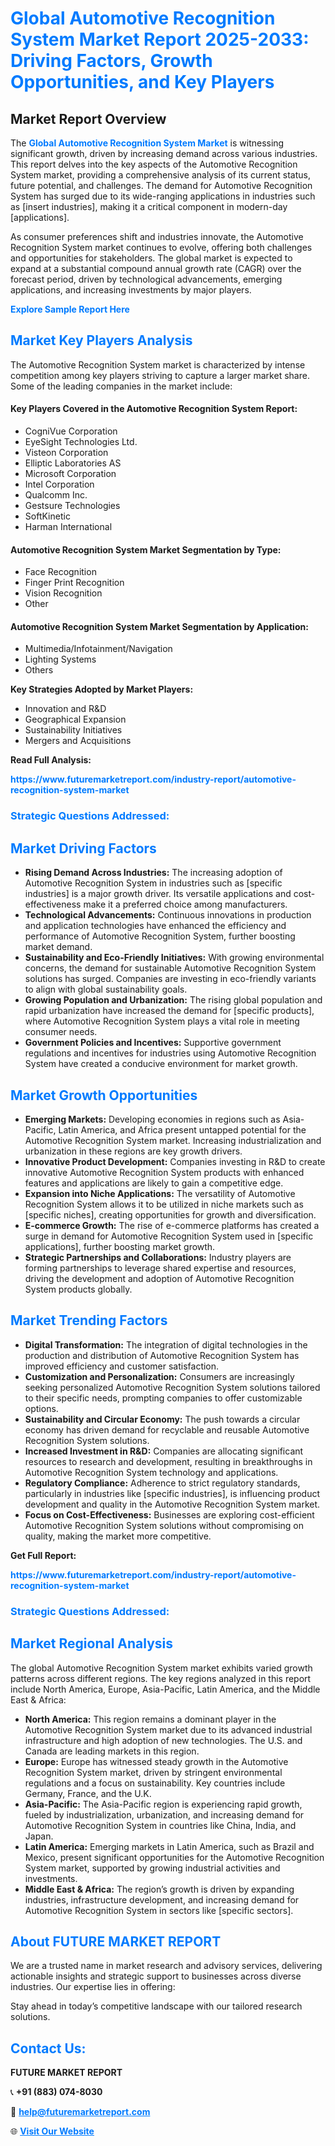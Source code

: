 <h1 style="color: #007BFF;">Global Automotive Recognition System Market Report 2025-2033: Driving Factors, Growth Opportunities, and Key Players</h1>

<section id="overview">
<h2>Market Report Overview</h2>
<p>The <a href="https://www.futuremarketreport.com/industry-report/automotive-recognition-system-market" style="color: #007BFF; text-decoration: none;"><strong>Global Automotive Recognition System Market</strong></a> is witnessing significant growth, driven by increasing demand across various industries. This report delves into the key aspects of the Automotive Recognition System market, providing a comprehensive analysis of its current status, future potential, and challenges. The demand for Automotive Recognition System has surged due to its wide-ranging applications in industries such as [insert industries], making it a critical component in modern-day [applications].</p>
<p>As consumer preferences shift and industries innovate, the Automotive Recognition System market continues to evolve, offering both challenges and opportunities for stakeholders. The global market is expected to expand at a substantial compound annual growth rate (CAGR) over the forecast period, driven by technological advancements, emerging applications, and increasing investments by major players.</p>
</section>

<section id="overview">
<p><a href="https://www.futuremarketreport.com/request-sample/reportId=108748" style="color: #007BFF; text-decoration: none;"><strong>Explore Sample Report Here</strong></a></p>
</section>

<section id="key-players">
<h2 style="color: #007BFF;">Market Key Players Analysis</h2>
<p>The Automotive Recognition System market is characterized by intense competition among key players striving to capture a larger market share. Some of the leading companies in the market include:</p>
<h4>Key Players Covered in the Automotive Recognition System Report:</h4>
<ul><li>CogniVue Corporation</li><li>EyeSight Technologies Ltd.</li><li>Visteon Corporation</li><li>Elliptic Laboratories AS</li><li>Microsoft Corporation</li><li>Intel Corporation</li><li>Qualcomm Inc.</li><li>Gestsure Technologies</li><li>SoftKinetic</li><li>Harman International</li></ul>
<h4>Automotive Recognition System Market Segmentation by Type:</h4>
<ul><li>Face Recognition</li><li>Finger Print Recognition</li><li>Vision Recognition</li><li>Other</li></ul>

<h4>Automotive Recognition System Market Segmentation by Application:</h4>
<ul><li>Multimedia/Infotainment/Navigation</li><li>Lighting Systems</li><li>Others</li></ul>
<p><strong>Key Strategies Adopted by Market Players:</strong></p>
<ul>
<li>Innovation and R&D</li>
<li>Geographical Expansion</li>
<li>Sustainability Initiatives</li>
<li>Mergers and Acquisitions</li>
</ul>
</section>

<section>
<p><strong>Read Full Analysis: </strong></p><a href="https://www.futuremarketreport.com/industry-report/automotive-recognition-system-market" style="color: #007BFF; text-decoration: none;"><strong>https://www.futuremarketreport.com/industry-report/automotive-recognition-system-market</strong></a>
<h3 style="color: #007BFF;">Strategic Questions Addressed:</h3>
</section>

<section id="driving-factors">
<h2 style="color: #007BFF;">Market Driving Factors</h2>
<ul>
<li><strong>Rising Demand Across Industries:</strong> The increasing adoption of Automotive Recognition System in industries such as [specific industries] is a major growth driver. Its versatile applications and cost-effectiveness make it a preferred choice among manufacturers.</li>
<li><strong>Technological Advancements:</strong> Continuous innovations in production and application technologies have enhanced the efficiency and performance of Automotive Recognition System, further boosting market demand.</li>
<li><strong>Sustainability and Eco-Friendly Initiatives:</strong> With growing environmental concerns, the demand for sustainable Automotive Recognition System solutions has surged. Companies are investing in eco-friendly variants to align with global sustainability goals.</li>
<li><strong>Growing Population and Urbanization:</strong> The rising global population and rapid urbanization have increased the demand for [specific products], where Automotive Recognition System plays a vital role in meeting consumer needs.</li>
<li><strong>Government Policies and Incentives:</strong> Supportive government regulations and incentives for industries using Automotive Recognition System have created a conducive environment for market growth.</li>
</ul>
</section>

<section id="growth-opportunities">
<h2 style="color: #007BFF;">Market Growth Opportunities</h2>
<ul>
<li><strong>Emerging Markets:</strong> Developing economies in regions such as Asia-Pacific, Latin America, and Africa present untapped potential for the Automotive Recognition System market. Increasing industrialization and urbanization in these regions are key growth drivers.</li>
<li><strong>Innovative Product Development:</strong> Companies investing in R&D to create innovative Automotive Recognition System products with enhanced features and applications are likely to gain a competitive edge.</li>
<li><strong>Expansion into Niche Applications:</strong> The versatility of Automotive Recognition System allows it to be utilized in niche markets such as [specific niches], creating opportunities for growth and diversification.</li>
<li><strong>E-commerce Growth:</strong> The rise of e-commerce platforms has created a surge in demand for Automotive Recognition System used in [specific applications], further boosting market growth.</li>
<li><strong>Strategic Partnerships and Collaborations:</strong> Industry players are forming partnerships to leverage shared expertise and resources, driving the development and adoption of Automotive Recognition System products globally.</li>
</ul>
</section>

<section id="trending-factors">
<h2 style="color: #007BFF;">Market Trending Factors</h2>
<ul>
<li><strong>Digital Transformation:</strong> The integration of digital technologies in the production and distribution of Automotive Recognition System has improved efficiency and customer satisfaction.</li>
<li><strong>Customization and Personalization:</strong> Consumers are increasingly seeking personalized Automotive Recognition System solutions tailored to their specific needs, prompting companies to offer customizable options.</li>
<li><strong>Sustainability and Circular Economy:</strong> The push towards a circular economy has driven demand for recyclable and reusable Automotive Recognition System solutions.</li>
<li><strong>Increased Investment in R&D:</strong> Companies are allocating significant resources to research and development, resulting in breakthroughs in Automotive Recognition System technology and applications.</li>
<li><strong>Regulatory Compliance:</strong> Adherence to strict regulatory standards, particularly in industries like [specific industries], is influencing product development and quality in the Automotive Recognition System market.</li>
<li><strong>Focus on Cost-Effectiveness:</strong> Businesses are exploring cost-efficient Automotive Recognition System solutions without compromising on quality, making the market more competitive.</li>
</ul>
</section>

<section>
<p><strong>Get Full Report: </strong></p><a href="https://www.futuremarketreport.com/industry-report/automotive-recognition-system-market" style="color: #007BFF; text-decoration: none;"><strong>https://www.futuremarketreport.com/industry-report/automotive-recognition-system-market</strong></a>
<h3 style="color: #007BFF;">Strategic Questions Addressed:</h3>
</section>


<section id="regional-analysis">
<h2 style="color: #007BFF;">Market Regional Analysis</h2>
<p>The global Automotive Recognition System market exhibits varied growth patterns across different regions. The key regions analyzed in this report include North America, Europe, Asia-Pacific, Latin America, and the Middle East & Africa:</p>
<ul>
<li><strong>North America:</strong> This region remains a dominant player in the Automotive Recognition System market due to its advanced industrial infrastructure and high adoption of new technologies. The U.S. and Canada are leading markets in this region.</li>
<li><strong>Europe:</strong> Europe has witnessed steady growth in the Automotive Recognition System market, driven by stringent environmental regulations and a focus on sustainability. Key countries include Germany, France, and the U.K.</li>
<li><strong>Asia-Pacific:</strong> The Asia-Pacific region is experiencing rapid growth, fueled by industrialization, urbanization, and increasing demand for Automotive Recognition System in countries like China, India, and Japan.</li>
<li><strong>Latin America:</strong> Emerging markets in Latin America, such as Brazil and Mexico, present significant opportunities for the Automotive Recognition System market, supported by growing industrial activities and investments.</li>
<li><strong>Middle East & Africa:</strong> The region’s growth is driven by expanding industries, infrastructure development, and increasing demand for Automotive Recognition System in sectors like [specific sectors].</li>
</ul>
</section>

<footer>
<h2 style="color: #007BFF;">About FUTURE MARKET REPORT</h2>
<p>We are a trusted name in market research and advisory services, delivering actionable insights and strategic support to businesses across diverse industries. Our expertise lies in offering:</p>

<p>Stay ahead in today’s competitive landscape with our tailored research solutions.</p>

<h2 style="color: #007BFF;">Contact Us:</h2>
<p><strong>FUTURE MARKET REPORT</strong></p>
<p>📞 <strong>+91 (883) 074-8030</strong></p>
<p>📧 <strong><a href="mailto:help@futuremarketreport.com" style="color: #007BFF;">help@futuremarketreport.com</a></strong></p>
<p>🌐 <strong><a href="https://www.futuremarketreport.com/" style="color: #007BFF;">Visit Our Website</a></strong></p>
</footer>